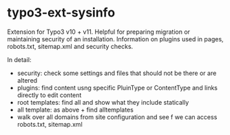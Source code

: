 # typo3-ext-sysinfo
Extension for Typo3 v10 + v11. Helpful for preparing migration or maintaining security of an installation.
Information on plugins used in pages, robots.txt, sitemap.xml and security checks.

In detail:
- security: check some settings and files that should not be there or are altered
- plugins: find content usng specific PluinType or ContentType and links directly to edit content
- root templates: find all and show what they include statically
- all template: as above + find alltemplates
- walk over all domains from site configuration and see f we can access robots.txt, sitemap.xml
